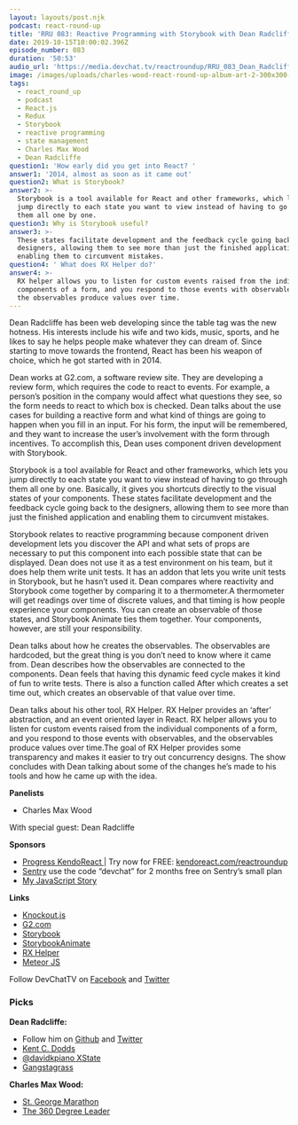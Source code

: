 ```yaml
---
layout: layouts/post.njk
podcast: react-round-up
title: 'RRU 083: Reactive Programming with Storybook with Dean Radcliffe'
date: 2019-10-15T10:00:02.396Z
episode_number: 083
duration: '50:53'
audio_url: 'https://media.devchat.tv/reactroundup/RRU_083_Dean_Radcliffe.mp3'
image: /images/uploads/charles-wood-react-round-up-album-art-2-300x300-1.jpg
tags:
  - react_round_up
  - podcast
  - React.js
  - Redux
  - Storybook
  - reactive programming
  - state management
  - Charles Max Wood
  - Dean Radcliffe
question1: 'How early did you get into React? '
answer1: '2014, almost as soon as it came out'
question2: What is Storybook?
answer2: >-
  Storybook is a tool available for React and other frameworks, which lets you
  jump directly to each state you want to view instead of having to go through
  them all one by one.
question3: Why is Storybook useful?
answer3: >-
  These states facilitate development and the feedback cycle going back to the
  designers, allowing them to see more than just the finished application and
  enabling them to circumvent mistakes.
question4: ' What does RX Helper do?'
answer4: >-
  RX helper allows you to listen for custom events raised from the individual
  components of a form, and you respond to those events with observables, and
  the observables produce values over time.
---
```

Dean Radcliffe has been web developing since the table tag was the new hotness. His interests include his wife and two kids, music, sports, and he likes to say he helps people make whatever they can dream of. Since starting to move towards the frontend, React has been his weapon of choice, which he got started with in 2014. 

Dean works at G2.com, a software review site. They are developing a review form, which requires the code to react to events. For example, a person’s position in the company would affect what questions they see, so the form needs to react to which box is checked. Dean talks about the use cases for building a reactive form and what kind of things are going to happen when you fill in an input. For his form, the input will be remembered, and they want to increase the user’s involvement with the form through incentives. To accomplish this, Dean uses component driven development with Storybook.

Storybook is a tool available for React and other frameworks, which lets you jump directly to each state you want to view instead of having to go through them all one by one. Basically, it gives you shortcuts directly to the visual states of your components. These states facilitate development and the feedback cycle going back to the designers, allowing them to see more than just the finished application and enabling them to circumvent mistakes. 

Storybook relates to reactive programming because component driven development lets you discover the API and what sets of props are necessary to put this component into each possible state that can be displayed. Dean does not use it as a test environment on his team, but it does help them write unit tests. It has an addon that lets you write unit tests in Storybook, but he hasn’t used it. Dean compares where reactivity and Storybook come together by comparing it to a thermometer.A thermometer will get readings over time of discrete values, and that timing is how people experience your components. You can create an observable of those states, and Storybook Animate ties them together. Your components, however, are still your responsibility.

Dean talks about how he creates the observables. The observables are hardcoded, but the great thing is you don’t need to know where it came from. Dean describes how the observables are connected to the components. Dean feels that having this dynamic feed cycle makes it kind of fun to write tests. There is also a function called After which creates a set time out, which creates an observable of that value over time. 

Dean talks about his other tool, RX Helper. RX Helper provides an ‘after’ abstraction, and an event oriented layer in React. RX helper allows you to listen for custom events raised from the individual components of a form, and you respond to those events with observables, and the observables produce values over time.The goal of RX Helper provides some transparency and makes it easier to try out concurrency designs. The show concludes with Dean talking about some of the changes he’s made to his tools and how he came up with the idea. 

**Panelists**

* Charles Max Wood

With special guest: Dean Radcliffe

**Sponsors**

* [Progress KendoReact ](https://www.telerik.com/kendo-react-ui/campaigns/free-trial-react-8/?utm_medium=cpm&utm_source=reactroundup&utm_campaign=kendo-ui-react-trial-oct-15) | Try now for FREE: [kendoreact.com/reactroundup](https://www.telerik.com/kendo-react-ui/campaigns/free-trial-react-8/?utm_medium=cpm&utm_source=reactroundup&utm_campaign=kendo-ui-react-trial-oct-15)
* [Sentry](http://sentry.io/) use the code “devchat” for 2 months free on Sentry’s small plan
* [My JavaScript Story](https://devchat.tv/my-javascript-story/)

**Links**

* [Knockout.js](https://knockoutjs.com/)
* [G2.com](https://www.g2.com)
* [Storybook](https://storybook.js.org/)
* [StorybookAnimate](https://github.com/deanius/storybook-animate)
* [RX Helper](https://github.com/deanius/rx-helper)
* [Meteor JS](https://www.meteor.com/)

Follow DevChatTV on [Facebook](https://www.facebook.com/DevChattv/?__tn__=%2Cd%2CP-R&eid=ARDBDrBnK71PDmx_8gE_IeIEo5SnM7cyzylVBjAwfaOo1ck_6q3GXuRBfaUQZaWVvFGyEVjrhDwnS_tV) and [Twitter](https://twitter.com/devchattv?lang=en)

### **Picks**

**Dean Radcliffe:**

* Follow him on [Github](https://github.com/deanius) and [Twitter](https://twitter.com/deaniusol) 
* [Kent C. Dodds](https://kentcdodds.com/)
* [@davidkpiano XState](https://github.com/davidkpiano/xstate)
* [Gangstagrass](http://gangstagrass.com/)

**Charles Max Wood:**

* [St. George Marathon](https://www.stgeorgemarathon.com/)
* [The 360 Degree Leader](https://www.amazon.com/360-Degree-Leader-Developing-Organization/dp/1400203597)

<!-- Docs to Markdown version 1.0β17 -->
